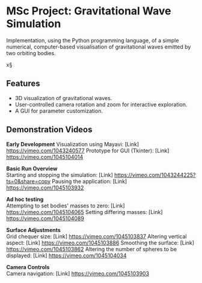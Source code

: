 # MSc Project: Gravitational Wave Simulation

Implementation, using the Python programming language, of a simple numerical, 
computer-based visualisation of gravitational waves emitted by two orbiting bodies. 

x§
## Features
- 3D visualization of gravitational waves.
- User-controlled camera rotation and zoom for interactive exploration.
- A GUI for parameter customization.

## Demonstration Videos

**Early Development** 
   Visualization using Mayavi: [Link] https://vimeo.com/1043240577
   Prototype for GUI (Tkinter): [Link] https://vimeo.com/1045104014
	
**Basic Run Overview**  
   Starting and stopping the simulation: [Link] https://vimeo.com/1043244225?ts=0&share=copy
   Pausing the application: [Link] https://vimeo.com/1045103932 
   
**Ad hoc testing**    
   Attempting to set bodies' masses to zero: [Link] https://vimeo.com/1045104065
   Setting differing masses: [Link] https://vimeo.com/1045104089
   
**Surface Adjustments**  
   Grid chequer size: [Link] https://vimeo.com/1045103837
   Altering vertical aspect: [Link] https://vimeo.com/1045103886
   Smoothing the surface: [Link] https://vimeo.com/1045103862
   Altering the number of spheres to be displayed: [Link] https://vimeo.com/1045104034

**Camera Controls**  
   Camera navigation: [Link] https://vimeo.com/1045103903



